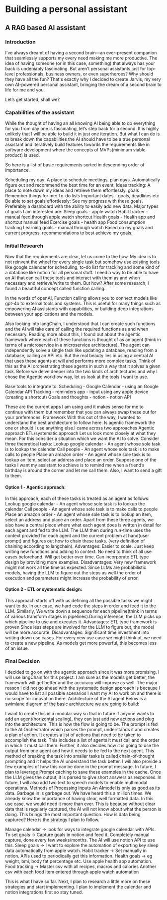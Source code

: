 # Building a personal assistant 
## A RAG based AI assistant
### Introduction
I've always dreamt of having a second brain—an ever-present companion that seamlessly supports my every need making me more productive. The idea of having someone (or in this case, something) that always has your back is undeniably fascinating. But aren’t personal assistants just for top-level professionals, business owners, or even superheroes? Why should they have all the fun? That's exactly why I decided to create Jarvis, my very own AI-powered personal assistant, bringing the dream of a second brain to life for me and you.

Let’s get started, shall we?

### Capabilities of the assistant
While the thought of having an all knowing AI being able to do everything for you from day one is fascinating, let’s step back for a second. It is highly unlikely that I will be able to build it in just one iteration. But what I can do is to break down the capabilities the AI should have to be a true personal assistant and iteratively build features towards the requirements like in software development where the concepts of MVPs(minimum viable product) is used.

So here is a list of basic requirements sorted in descending order of importance.

Scheduling my day: 
A place to schedule meetings, plan days.
Automatically figure out and recommend the best time for an event.
Ideas tracking:
A place to note down my ideas and retrieve them effortlessly.
goals
Remember things for me:
To-do lists
Important dates - goals, deadlines etc
Be able to set goals effortlessly:
See my progress with these goals. Preferably a dashboard with the ability to easily add new data. Major types of goals I am interested are:
Sleep goals - apple watch
Habit tracker - manual feed through apple watch shortcut
Health goals - Health app and shortcut manual feed
Exercise goals - health app
Food consumption tracking
Learning goals - manual through watch
Based on my goals and current progress, recommendations to best achieve my goals.


### Initial Research
Now that the requirements are clear, let us come to the how. My idea is to not reinvent the wheel for every single task but somehow use existing tools like google calendar for scheduling, to-do list for tracking and some kind of a database like notion for all personal stuff. I need a way to be able to have an AI that can call these tools and interact with them as and when necessary and retrieve/write to them. But how? After some research, I found a beautiful concept called function calling. 

In the words of openAI, Function calling allows you to connect models like gpt-4o to external tools and systems. This is useful for many things such as empowering AI assistants with capabilities, or building deep integrations between your applications and the models. 

Also looking into langChain, I understood that I can create such functions and the AI will take care of calling the required functions as and when necessary. Reading more about this, I found out about the agentic framework where each of these functions is thought of as an agent (think in terms of a microservice in a microservice architecture). The agent can independently solve a single task like updating a database, reading from a database, calling an API etc. But the real beauty lies in using a central AI that uses these agents at will and performs more complex tasks. Think of this as the AI orchestrating these agents in such a way that it solves a given task. Before we delve deeper into the two kinds of architectures and why I chose the Agentic workflow way, let us look at the tools I want to use.

Base tools to integrate to:
Scheduling - Google Calendar - using an Google Calendar API
Tracking - reminders app - input using any apple device (creating a shortcut)
Goals and thoughts - notion - notion API

These are the current apps I am using and it makes sense for me to continue with them but remember that you can always swap these out for your preferences.
Framework
With this out of the way, I wanted to understand the best architecture to follow here. Is agentic framework the one or should I use anything else.I came across two approaches
Agentic approach
ETL/systematic approach
Let us look more closely at what they mean. For this consider a situation which we want the AI to solve. Consider three theoretical tasks:
Lookup google calendar - An agent whose sole task is to lookup the calendar
Call people - An agent whose sole task is to make calls to people
Place an amazon order - An agent whose sole task is to lookup an item, select an address and place an order.
Suppose one of the tasks I want my assistant to achieve is to remind me when a friend’s birthday is around the corner and let me call them. Also, I want to send a gift to them. 
#### Option 1 - Agentic approach:
In this approach, each of these tasks is treated as an agent as follows:
Lookup google calendar - An agent whose sole task is to lookup the calendar
Call people - An agent whose sole task is to make calls to people
Place an amazon order - An agent whose sole task is to lookup an item, select an address and place an order.
 Apart from these three agents, we also have a central piece where what each agent does is written in detail for each agent and fed to the LLM. The LLM then during run-time uses the context provided for each agent and the current problem at hand(user prompt) and figures out how to chain these tasks. (very definition of chaining according to langchain).
Advantages: 
Easier to scale. Just keep writing new functions and adding to context.
No need to think of all use cases beforehand.
Will get better over time.
Can incorporate ETL type design by providing more examples.
Disadvantages:
Very new framework might not work all the time as expected.
Since LLMs are probabilistic models, having the LLM to figure out the steps as well the order of execution and parameters might increase the probability of error.
#### Option 2 - ETL or systematic design:
This approach starts off with us defining all the possible tasks we might want to do. In our case, we hard code the steps in order and feed it to the LLM. Similarly, We write down a sequence for each pipeline(think in terms of various transform stages in pipelines).During inference, the LLM picks up which pipeline to use and executes it.
Advantages:
ETL type framework is proven
Since less steps are involved for the LLM to figure out, the model will be more accurate.
Disadvantages:
Significant time investment into writing down use cases.
For every new use case we might think of, we need to create a new pipeline.
As models get more powerful, this becomes less of an issue.
### Final Decision
I decided to go on with the agentic approach since it was more promising. I will use langChain for this project. I am sure as the models get better, the framework will get better and the accuracy will improve as well. The major reason I did not go ahead with the systematic design approach is because I would have to list all possible scenarios I want my AI to work on and there is no scope for innovation there.
Architecture of the AI agent
Below is a swimlane diagram of the basic architecture we are going to build:

I want to create this in a modular way so that in future if anyone wants to add an agent(horizontal scaling), they can just add new actions and plug into the architecture. This is how the flow is going to be. The prompt is fed to the AI Orchestrator which parses the prompt, understands it and creates a plan of action. It creates a list of actions that need to be taken to accomplish the task. This includes a list of agents it must call and the order in which it must call them. Further, it also decides how it is going to use the output from one agent and how it needs to be fed to the next agent. This method of breaking the task into smaller tasks is called chain-of-thought prompting and it helps the AI understand the task better. I will also provide a few examples of how this can be done in the prompt message. In future, I plan to leverage Prompt caching to save these examples in the cache. Once the LLM gives the output, it is parsed to give short answers as responses. In future, I will also add two text to speech models to enable multimodal operations.
Methods of Processing Inputs
An AImodel  is only as good as its data. Garbage in is garbage out. We have heard this a million times. We already know the importance of having clear, well formatted data. In this use case, we would need it more than ever. This is because without clear data that is regularly captured, the AI will not know about what the person is doing. This brings the most important question. How is data being captured? Here is the strategy I plan to follow.

Manage calendar -> look for ways to integrate google calendar with APIs.
To set goals -> Capture goals in notion and feed it. Completely manual capture, done every few weeks/months. The AI will use notion API to use this.
Sleep goals -> I want to explore the automation of exporting key sleep data automatically from apple watch.
Habit tracker -> Set manually in notion. APIs used to periodically get this information.
Health goals -> eg weight, bmi, body fat percentage etc. Use apple health app automation.
Food tracking ->
Master csv with all recipes, macros and calories
Another csv with each food item entered through apple watch automation

This is what I have so far. Next, I plan to research a little more on these strategies and start implementing. I plan to implement the calendar and notion integrations first so stay tuned.

